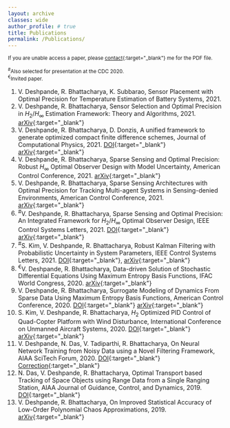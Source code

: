 ```yaml
---
layout: archive
classes: wide
author_profile: # true
title: Publications
permalink: /Publications/
---
```


<sup> If you are unable access a paper, please [contact](https://vedang.page/Contact/){:target="_blank"} me for the PDF file. </sup>

<sup><sup>&#x23;</sup>Also selected for presentation at the CDC 2020. <br> <sup>&#x20AC;</sup>Invited paper. </sup>
<!-- &#x2020; -->

<!-- ### Peer Reviewed Papers -->
<!-- _Accepted/Published_ -->
<!-- _Under review/Preprints_ -->
1. V. Deshpande, R. Bhattacharya, K. Subbarao, Sensor Placement with Optimal Precision for Temperature Estimation of Battery Systems, 2021.  
1. V. Deshpande, R. Bhattacharya, Sensor Selection and Optimal Precision in $H_2/H_{\infty}$ Estimation Framework: Theory and Algorithms, 2021. [arXiv](https://arxiv.org/pdf/2103.00750.pdf){:target="_blank"}  
1. V. Deshpande, R. Bhattacharya, D. Donzis, A unified framework to generate optimized compact finite difference schemes, Journal of Computational Physics, 2021. [DOI](https://doi.org/10.1016/j.jcp.2021.110157){:target="_blank"} [arXiv](https://arxiv.org/pdf/1912.07382.pdf){:target="_blank"}  
1. V. Deshpande, R. Bhattacharya, Sparse Sensing and Optimal Precision: Robust $H_{\infty}$ Optimal Observer Design with Model Uncertainty, American Control Conference, 2021. [arXiv](https://arxiv.org/pdf/2009.01930.pdf){:target="_blank"}  
1. V. Deshpande, R. Bhattacharya, Sparse Sensing Architectures with Optimal Precision for Tracking Multi-agent Systems in Sensing-denied Environments, American Control Conference, 2021. [arXiv](https://arxiv.org/pdf/2103.00739.pdf){:target="_blank"}  
1. <sup>&#x23;</sup>V. Deshpande, R. Bhattacharya, Sparse Sensing and Optimal Precision: An Integrated Framework for $H_2/H_{\infty}$ Optimal Observer Design, IEEE Control Systems Letters, 2021. [DOI](https://doi.org/10.1109/LCSYS.2020.3003771){:target="_blank"} [arXiv](https://arxiv.org/pdf/2003.10887v3.pdf){:target="_blank"}  
1. <sup>&#x23;</sup>S. Kim, V. Deshpande, R. Bhattacharya, Robust Kalman Filtering with Probabilistic Uncertainty in System Parameters, IEEE Control Systems Letters, 2021. [DOI](https://doi.org/10.1109/LCSYS.2020.3001490){:target="_blank"}, [arXiv](https://arxiv.org/pdf/2003.10926.pdf){:target="_blank"}  
1. <sup>&#x20AC;</sup>V. Deshpande, R. Bhattacharya, Data-driven Solution of Stochastic Differential Equations Using Maximum Entropy Basis Functions, IFAC World Congress, 2020. [arXiv](https://arxiv.org/pdf/2004.01736.pdf){:target="_blank"}  
1. V. Deshpande, R. Bhattacharya, Surrogate Modeling of Dynamics From Sparse Data Using Maximum Entropy Basis Functions, American Control Conference, 2020. [DOI](https://doi.org/10.23919/ACC45564.2020.9147384){:target="_blank"} [arXiv](https://arxiv.org/pdf/1911.03016.pdf){:target="_blank"}  
1. S. Kim, V. Deshpande, R. Bhattacharya, $H_{2}$ Optimized PID Control of Quad-Copter Platform with Wind Disturbance, International Conference on Unmanned Aircraft Systems, 2020. [DOI](https://doi.org/10.1109/ICUAS48674.2020.9214010){:target="_blank"} [arXiv](https://arxiv.org/pdf/2003.13801.pdf){:target="_blank"}  
1. V. Deshpande, N. Das, V. Tadiparthi, R. Bhattacharya, On Neural Network Training from Noisy Data using a Novel Filtering Framework, AIAA SciTech Forum, 2020. [DOI](https://doi.org/10.2514/6.2020-1869){:target="_blank"} [Correction](https://doi.org/10.2514/6.2020-1869.c1){:target="_blank"}  
1. N. Das, V. Deshpande, R. Bhattacharya, Optimal Transport based Tracking of Space Objects using Range Data from a Single Ranging Station, AIAA Journal of Guidance, Control, and Dynamics, 2019. [DOI](https://doi.org/10.2514/1.G003796){:target="_blank"}  
1. V. Deshpande, R. Bhattacharya, On Improved Statistical Accuracy of Low-Order Polynomial Chaos Approximations, 2019. [arXiv](https://arxiv.org/abs/1909.03516){:target="_blank"}
<!---1. V. Deshpande, S. Kim, R. Bhattacharya, Robust Kalman Filtering Framework for Systems with Parametric Uncertainty-->
